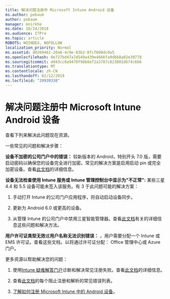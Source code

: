 ```yaml
---
title: 解决问题注册中 Microsoft Intune Android 设备
ms.author: pebaum
author: pebaum
manager: mnirkhe
ms.date: 10/24/2018
ms.audience: ITPro
ms.topic: article
ROBOTS: NOINDEX, NOFOLLOW
localization_priority: Normal
ms.assetid: d0269461-20a8-4c9e-83b2-8fcf608dc0a5
ms.openlocfilehash: 0e727bd47a7d549a439e4666fa9dbb8a02e39778
ms.sourcegitcommit: dd43cc0a9470f98b8ef2a3787c823801d674c666
ms.translationtype: MT
ms.contentlocale: zh-CN
ms.lasthandoff: 02/12/2019
ms.locfileid: "29939338"
---
```

# <a name="troubleshoot-issues-with-enrolling-android-devices-in-microsoft-intune"></a>解决问题注册中 Microsoft Intune Android 设备

查看下列来解决此问题现在资源。
  
一些常见的问题和解决步骤：
  
 **设备不加密的公司门户中的错误：** 较新版本的 Android，特别开头 7.0 版，需要启动密码以确保您的设备完全进行加密。常见的解决方案是启用启动 pin 或完全加密设备。查看[此文档](https://docs.microsoft.com/intune-user-help/your-device-appears-encrypted-but-cp-says-otherwise-android)的详细信息。 
  
 **设备无法检查使用 Intune 服务或 Intune 管理控制台中显示为"不正常":** 某些三星 4.4 和 5.5 设备可能未签入该服务。有 3 于此问题可能的解决方案： 
  
1. 手动打开 Intune 的公司门户应用程序，将自动启动设备同步。
    
2. 更新为 Android 6.0 或更高的设备。
    
3. 从管理 Intune 的公司门户中禁用三星智能管理器。查看[此文档](https://docs.microsoft.com/intune-classic/troubleshoot/troubleshoot-device-enrollment-in-intune#devices-fail-to-check-in-with-the-intune-service-and-display-as-unhealthy-in-the-intune-admin-console)有关的详细信息这些问题和解决方法。 
    
 **用户许可证类型无效**或**用户名称无法识别错误：** ，用户需要分配一个 Intune 或 EMS 许可证。查看这些文档，以将通过许可证分配： Office 管理中心或 Azure 门户。 
  
更多资源以帮助解决您的问题：
  
1. 使用[Intune 疑难解答门户](https://devicemanagement.microsoft.com/#blade/Microsoft_Intune_DeviceSettings/TroubleshootBlade)诊断和解决常见注册失败。查看[此文档](https://docs.microsoft.com/intune/help-desk-operators)的详细信息。 
    
2. 查看[此文档](https://docs.microsoft.com/intune-classic/Troubleshoot/troubleshoot-device-enrollment-in-intune)的每个阻止注册和解析的常见错误列表。 
    
3. [了解如何注册 Microsoft Intune 中的 Android 设备](https://docs.microsoft.com/intune/android-enroll)。
    

